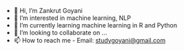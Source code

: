 - 👋 Hi, I’m Zankrut Goyani
- 👀 I’m interested in machine learning, NLP
- 🌱 I’m currently learning machine learning in R and Python
- 💞️ I’m looking to collaborate on ...
- 📫 How to reach me - Email: studygoyani@gmail.com

<!---
zankrut20/zankrut20 is a ✨ special ✨ repository because its `README.md` (this file) appears on your GitHub profile.
You can click the Preview link to take a look at your changes.
--->
